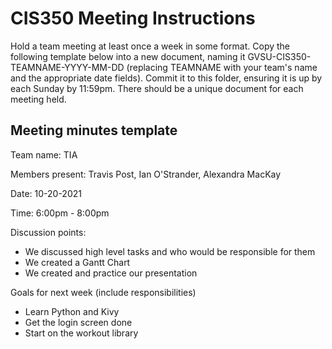 # CIS350 Meeting Instructions

Hold a team meeting at least once a week in some format.  Copy the following template below into a new document, naming it GVSU-CIS350-TEAMNAME-YYYY-MM-DD (replacing TEAMNAME with your team's name and the appropriate date fields).  Commit it to this folder, ensuring it is up by each Sunday by 11:59pm.  There should be a unique document for each meeting held.

## Meeting minutes template

Team name: TIA

Members present: Travis Post, Ian O'Strander, Alexandra MacKay

Date: 10-20-2021

Time: 6:00pm - 8:00pm

Discussion points: 

* We discussed high level tasks and who would be responsible for them
* We created a Gantt Chart
* We created and practice our presentation 

Goals for next week (include responsibilities)

* Learn Python and Kivy
* Get the login screen done
* Start on the workout library

